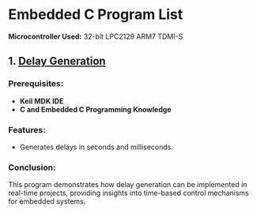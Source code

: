 # Embedded C Program List
**Microcontroller Used:** 32-bit LPC2129 ARM7 TDMI-S  

## 1. [Delay Generation](https://github.com/ranjankumar555/ARM7/tree/main/delay-generation)
### Prerequisites:
- **Keil MDK IDE**  
- **C and Embedded C Programming Knowledge**  

### Features:
- Generates delays in seconds and milliseconds.  

### Conclusion:
This program demonstrates how delay generation can be implemented in real-time projects, providing insights into time-based control mechanisms for embedded systems.

